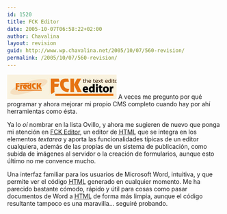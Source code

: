 ```yaml
---
id: 1520
title: FCK Editor
date: 2005-10-07T06:58:22+02:00
author: Chavalina
layout: revision
guid: http://www.wp.chavalina.net/2005/10/07/560-revision/
permalink: /2005/10/07/560-revision/
---
```

<a href="http://www.fckeditor.net" target="_blank"><img class="imgizqda" src="/imagenes/fotos/fckeditor.jpg" alt="FCKEditor" /></a> A veces me pregunto por qué programar y ahora mejorar mi propio CMS completo cuando hay por ahí herramientas como ésta.

Ya lo _oí_ nombrar en la lista Ovillo, y ahora me sugieren de nuevo que ponga mi atención en <a href="http://www.fckeditor.net" target="_blank">FCK Editor</a>, un editor de <acronym title="HyperText Markup Language">HTML</acronym> que se integra en los elementos _textarea_ y aporta las funcionalidades típicas de un editor cualquiera, además de las propias de un sistema de publicación, como subida de imágenes al servidor o la creación de formularios, aunque esto &uacute;ltimo no me convence mucho.

Una interfaz familiar para los usuarios de Microsoft Word, intuitiva, y que permite ver el código <acronym title="HyperText Markup Language">HTML</acronym> generado en cualquier momento. Me ha parecido bastante cómodo, rápido y &uacute;til para cosas como pasar documentos de Word a <acronym title="HyperText Markup Language">HTML</acronym> de forma más limpia, aunque el código resultante tampoco es una maravilla… seguiré probando.